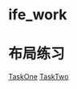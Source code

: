 # ife_work
# 布局练习
[TaskOne](https://embrace-yang.github.io/ife_work/TaskOne/flex.html) 
[TaskTwo](https://embrace-yang.github.io/ife_work/TaskTwo/logo.html)
